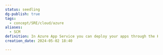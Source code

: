 ```yaml
---
status: seedling
dg-publish: true
tags:
  - concept/SRE/cloud/azure
aliases:
  - SCM
definition: In Azure App Service you can deploy your apps through the Kudu SCM service
creation_date: 2024-05-02 18:40

---
```

